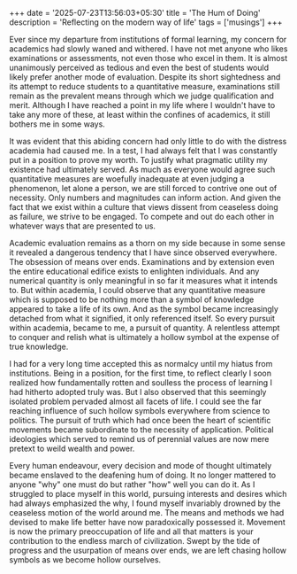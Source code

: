 +++
date = '2025-07-23T13:56:03+05:30'
title = 'The Hum of Doing'
description = 'Reflecting on the modern way of life'
tags = ['musings']
+++

Ever since my departure from institutions of formal learning, my concern for academics had slowly waned and withered. I have not met anyone who likes examinations or assessments, not even those who excel in them. It is almost unanimously perceived as tedious and even the best of students would likely prefer another mode of evaluation. Despite its short sightedness and its attempt to reduce students to a quantitative measure, examinations still remain as the prevalent means through which we judge qualification and merit. Although I have reached a point in my life where I wouldn't have to take any more of these, at least within the confines of academics, it still bothers me in some ways. 

It was evident that this abiding concern had only little to do with the distress academia had caused me. In a test, I had always felt that I was constantly put in a position to prove my worth. To justify what pragmatic utility my existence had ultimately served. As much as everyone would agree such quantitative measures are woefully inadequate at even judging a phenomenon, let alone a person, we are still forced to contrive one out of necessity. Only numbers and magnitudes can inform action. And given the fact that we exist within a culture that views dissent from ceaseless doing as failure, we strive to be engaged. To compete and out do each other in whatever ways that are presented to us. 

Academic evaluation remains as a thorn on my side because in some sense it revealed a dangerous tendency that I have since observed everywhere. The obsession of means over ends. Examinations and by extension even the entire educational edifice exists to enlighten individuals. And any numerical quantity is only meaningful in so far it measures what it intends to. But within academia, I could observe that any quantitative measure which is supposed to be nothing more than a symbol of knowledge appeared to take a life of its own. And as the symbol became increasingly detached from what it signified, it only referenced itself. So every pursuit within academia, became to me, a pursuit of quantity. A relentless attempt to conquer and relish what is ultimately a hollow symbol at the expense of true knowledge. 

I had for a very long time accepted this as normalcy until my hiatus from institutions. Being in a position, for the first time, to reflect clearly I soon realized how fundamentally rotten and soulless the process of learning I had hitherto adopted truly was. But I also observed that this seemingly isolated problem pervaded almost all facets of life. I could see the far reaching influence of such hollow symbols everywhere from science to politics. The pursuit of truth which had once been the heart of scientific movements became subordinate to the necessity of application. Political ideologies which served to remind us of perennial values are now mere pretext to weild wealth and power.

Every human endeavour, every decision and mode of thought ultimately became enslaved to the deafening hum of doing. It no longer mattered to anyone "why" one must do but rather "how" well you can do it. As I struggled to place myself in this world, pursuing interests and desires which had always emphasized the why, I found myself invariably drowned by the ceaseless motion of the world around me. The means and methods we had devised to make life better have now paradoxically possessed it. Movement is now the primary preoccupation of life and all that matters is your contribution to the endless march of civilization. Swept by the tide of progress and the usurpation of means over ends, we are left chasing hollow symbols as we become hollow ourselves. 

